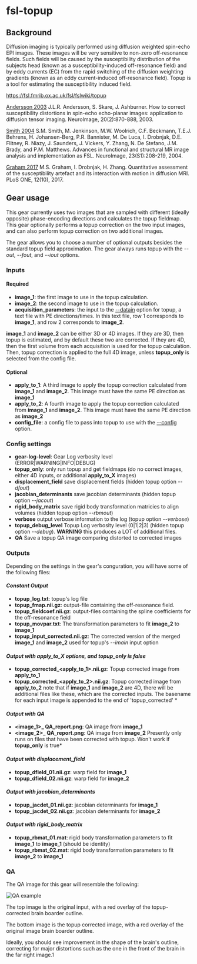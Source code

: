 # fsl-topup

## Background
Diffusion imaging is typically performed using diffusion weighted spin-echo EPI images. These images will be very sensitive to non-zero off-resonance fields. Such fields will be caused by the susceptibility distribution of the subjects head (known as a susceptibility-induced off-resonance field) and by eddy currents (EC) from the rapid switching of the diffusion weighting gradients (known as an eddy current-induced off-resonance field). Topup is a tool for estimating the susceptibility induced field.

https://fsl.fmrib.ox.ac.uk/fsl/fslwiki/topup

[Andersson 2003](https://www.ncbi.nlm.nih.gov/pubmed/14568458) J.L.R. Andersson, S. Skare, J. Ashburner. How to correct susceptibility distortions in spin-echo echo-planar images: application to diffusion tensor imaging. NeuroImage, 20(2):870-888, 2003.

[Smith 2004](https://www.ncbi.nlm.nih.gov/pubmed/15501092) S.M. Smith, M. Jenkinson, M.W. Woolrich, C.F. Beckmann, T.E.J. Behrens, H. Johansen-Berg, P.R. Bannister, M. De Luca, I. Drobnjak, D.E. Flitney, R. Niazy, J. Saunders, J. Vickers, Y. Zhang, N. De Stefano, J.M. Brady, and P.M. Matthews. Advances in functional and structural MR image analysis and implementation as FSL. NeuroImage, 23(S1):208-219, 2004.

[Graham 2017](https://www.ncbi.nlm.nih.gov/pubmed/28968429) M.S. Graham, I. Drobnjak, H. Zhang. Quantitative assessment of the susceptibility artefact and its interaction with motion in diffusion MRI. PLoS ONE, 12(10), 2017.

## Gear usage
This gear currently uses two images that are sampled with different (ideally opposite) phase-encoding directions and calculates the topup fieldmap.  This gear optionally performs a topup correction on the two input images, and can also perform topup correction on two additional images.

The gear allows you to choose a number of optional outputs besides the standard topup field approximation.
The gear always runs topup with the *--out*, *--fout*, and *--iout* options.

### Inputs

#### Required
* **image_1**: the first image to use in the topup calculation.
* **image_2**: the second image to use in the topup calculation.
* **acquisition_parameters**: the input to the [--datain](https://fsl.fmrib.ox.ac.uk/fsl/fslwiki/topup/TopupUsersGuide#A--datain) option for topup, a text file with PE directions/times.  In this text file, row 1 corresponds to **image_1**, and row 2 corresponds to **image_2**.

**image_1** and **image_2** can be either 3D or 4D images.  If they are 3D, then topup is estimated, and by default these two are corrected.  If they are 4D, then the first volume from each acquisition is used for the topup calculation.  Then, topup correction is applied to the full 4D image, unless **topup_only** is selected from the config file.


#### Optional
* **apply_to_1**: A third image to apply the topup correction calculated from **image_1** and **image_2**.  This image must have the same PE direction as **image_1**
* **apply_to_2**: A fourth image to apply the topup correction calculated from **image_1** and **image_2**.  This image must have the same PE direction as **image_2**
* **config_file**: a config file to pass into topup to use with the [--config](https://fsl.fmrib.ox.ac.uk/fsl/fslwiki/topup/TopupUsersGuide#Configuration_files) option.

### Config settings
* **gear-log-level**: Gear Log verbosity level (ERROR|WARNING|INFO|DEBUG)
* **topup_only**: only run topup and get fieldmaps (do no correct images, either 4D inputs, or additional **apply_to_X** images)
* **displacement_field** save displacement fields (hidden topup option *--dfout*)
* **jacobian_determinants** save jacobian determinants (hidden topup option *--jacout*)
* **rigid_body_matrix** save rigid body transformation matricies to align volumes (hidden topup option *--rbmout*)
* **verbose** output verbose information to the log (topup option *--verbose*)
* **topup_debug_level** Topup Log verbosity level (0|1|2|3) (hidden topup option *--debug*).  **WARNING** this produces a LOT of additional files.
* **QA** Save a topup QA image comparing distorted to corrected images



### Outputs

Depending on the settings in the gear's conguration, you will have some of the following files:


#### *Constant Output*
* **topup_log.txt**: topup's log file
* **topup_fmap.nii.gz**: output-file containing the off-resonance field.
* **topup_fieldcoef.nii.gz**: output-files containing the spline coefficients for the off-resonance field
* **topup_movpar.txt**: The transformation parameters to fit **image_2** to **image_1**
* **topup_input_corrected.nii.gz**: The corrected version of the merged **image_1** and **image_2** used for topup's *--imain* input option


#### *Output with **apply_to_X** options, and **topup_only** is false*
* **topup_corrected_<apply_to_1>.nii.gz**: Topup corrected image from **apply_to_1**
* **topup_corrected_<apply_to_2>.nii.gz**: Topup corrected image from **apply_to_2**
note that if **image_1** and **image_2** are 4D, there will be additional files like these, which are the corrected inputs.  The basename for each input image is appended to the end of 'topup_corrected' *


#### *Output with **QA***
* **<image_1>_ QA_report.png**: QA image from **image_1**
* **<image_2>_ QA_report.png**: QA image from **image_2**
Presently only runs on files that have been corrected with topup.  Won't work if **topup_only** is true*


#### *Output with **displacement_field***
* **topup_dfield_01.nii.gz**: warp field for **image_1**
* **topup_dfield_02.nii.gz**: warp field for **image_2**


#### *Output with **jacobian_determinants***
* **topup_jacdet_01.nii.gz**: jacobian determinants for **image_1**
* **topup_jacdet_02.nii.gz**: jacobian determinants for **image_2**


#### *Output with **rigid_body_matrix***
* **topup_rbmat_01.mat**: rigid body transformation parameters to fit **image_1** to **image_1** (should be identity)
* **topup_rbmat_02.mat**: rigid body transformation parameters to fit **image_2** to **image_1**



### QA

The QA image for this gear will resemble the following:

![QA example](https://github.com/flywheel-apps/fsl-topup/blob/parker-dev/QA/nodif_QA_report.png "QA example")

The top image is the original input, with a red overlay of the topup-corrected brain boarder outline.

The bottom image is the topup corrected image, with a red overlay of the original image brain boarder outline.

Ideally, you should see improvement in the shape of the brain's outline, correcting for major distortions such as the one in the front of the brain in the far right image.1